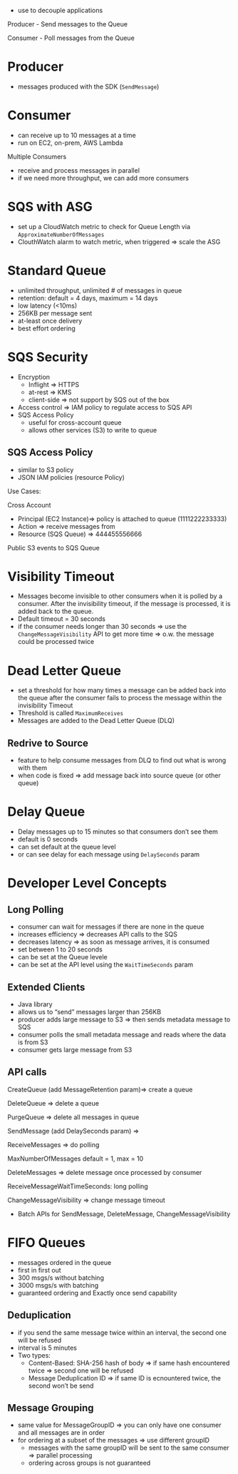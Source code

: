 
- use to decouple applications

Producer - Send messages to the Queue

Consumer - Poll messages from the Queue


# Producer

- messages produced with the SDK (`SendMessage`)

# Consumer

- can receive up to 10 messages at a time
- run on EC2, on-prem, AWS Lambda

Multiple Consumers

- receive and process messages in parallel
- if we need more throughput, we can add more consumers

# SQS with ASG


- set up a CloudWatch metric to check for Queue Length via `ApproximateNumberOfMessages`
- ClouthWatch alarm to watch metric, when triggered ⇒ scale the ASG

# Standard Queue

- unlimited throughput, unlimited # of messages in queue
- retention: default = 4 days, maximum = 14 days
- low latency (<10ms)
- 256KB per message sent
- at-least once delivery
- best effort ordering

  

# SQS Security

- Encryption
    - Inflight ⇒ HTTPS
    - at-rest ⇒ KMS
    - client-side ⇒ not support by SQS out of the box
- Access control ⇒ IAM policy to regulate access to SQS API
- SQS Access Policy
    - useful for cross-account queue
    - allows other services (S3) to write to queue

## SQS Access Policy

- similar to S3 policy
- JSON IAM policies (resource Policy)

Use Cases:

Cross Account

- Principal (EC2 Instance)⇒ policy is attached to queue (1111222233333)
- Action ⇒ receive messages from
- Resource (SQS Queue) ⇒ 444455556666


Public S3 events to SQS Queue


# Visibility Timeout

- Messages become invisible to other consumers when it is polled by a consumer. After the invisibility timeout, if the message is processed, it is added back to the queue.
- Default timeout = 30 seconds
- if the consumer needs longer than 30 seconds ⇒ use the `ChangeMessageVisibility` API to get more time ⇒ o.w. the message could be processed twice

# Dead Letter Queue

- set a threshold for how many times a message can be added back into the queue after the consumer fails to process the message within the invisibility Timeout
- Threshold is called `MaximumReceives`
- Messages are added to the Dead Letter Queue (DLQ)

## Redrive to Source

- feature to help consume messages from DLQ to find out what is wrong with them
- when code is fixed ⇒ add message back into source queue (or other queue)

# Delay Queue

- Delay messages up to 15 minutes so that consumers don’t see them
- default is 0 seconds
- can set default at the queue level
- or can see delay for each message using `DelaySeconds` param

  

# Developer Level Concepts

## Long Polling

- consumer can wait for messages if there are none in the queue
- increases efficiency ⇒ decreases API calls to the SQS
- decreases latency ⇒ as soon as message arrives, it is consumed
- set between 1 to 20 seconds
- can be set at the Queue levele
- can be set at the API level using the `WaitTimeSeconds` param

## Extended Clients


- Java library
- allows us to “send” messages larger than 256KB
- producer adds large message to S3 ⇒ then sends metadata message to SQS
- consumer polls the small metadata message and reads where the data is from S3
- consumer gets large message from S3

## API calls

CreateQueue (add MessageRetention param)⇒ create a queue

DeleteQueue ⇒ delete a queue

PurgeQueue ⇒ delete all messages in queue

SendMessage (add DelaySeconds param) ⇒

ReceiveMessages ⇒ do polling

MaxNumberOfMessages default = 1, max = 10

DeleteMessages ⇒ delete message once processed by consumer

ReceiveMessageWaitTimeSeconds: long polling

ChangeMessageVisibility ⇒ change message timeout

* Batch APIs for SendMessage, DeleteMessage, ChangeMessageVisibility


# FIFO Queues

- messages ordered in the queue
- first in first out
- 300 msgs/s without batching
- 3000 msgs/s with batching
- guaranteed ordering and Exactly once send capability

## Deduplication

- if you send the same message twice within an interval, the second one will be refused
- interval is 5 minutes
- Two types:
    - Content-Based: SHA-256 hash of body ⇒ if same hash encountered twice ⇒ second one will be refused
    - Message Deduplication ID ⇒ if same ID is ecnountered twice, the second won’t be send

## Message Grouping

- same value for MessageGroupID ⇒ you can only have one consumer and all messages are in order
- for ordering at a subset of the messages ⇒ use different groupID
    - messages with the same groupID will be sent to the same consumer ⇒ parallel processing
    - ordering across groups is not guaranteed
